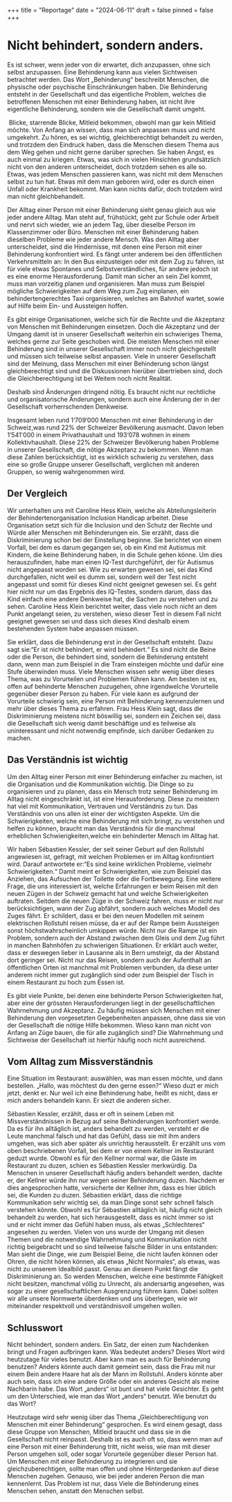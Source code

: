 +++
title = "Reportage"
date = "2024-06-11"
draft = false
pinned = false
+++
# Nicht behindert, sondern anders.

Es ist schwer, wenn jeder von dir erwartet, dich anzupassen, ohne sich selbst anzupassen. Eine Behinderung kann aus vielen Sichtweisen betrachtet werden. Das Wort „Behinderung“ beschreibt Menschen, die physische oder psychische Einschränkungen haben. Die Behinderung entsteht in der Gesellschaft und das eigentliche Problem, welches die betroffenen Menschen mit einer Behinderung haben, ist nicht ihre eigentliche Behinderung, sondern wie die Gesellschaft damit umgeht.

 Blicke, starrende Blicke, Mitleid bekommen, obwohl man gar kein Mitleid möchte. Von Anfang an wissen, dass man sich anpassen muss und nicht umgekehrt. Zu hören, es sei wichtig, gleichberechtigt behandelt zu werden, und trotzdem den Eindruck haben, dass die Menschen diesem Thema aus dem Weg gehen und nicht gerne darüber sprechen. Sie haben Angst, es auch einmal zu kriegen. Etwas, was sich in vielen Hinsichten grundsätzlich nicht von den anderen unterscheidet, doch trotzdem sehen es alle so. Etwas, was jedem Menschen passieren kann, was nicht mit dem Menschen selbst zu tun hat. Etwas mit dem man geboren wird, oder es durch einen Unfall oder Krankheit bekommt. Man kann nichts dafür, doch trotzdem wird man nicht gleichbehandelt.

Der Alltag einer Person mit einer Behinderung sieht genau gleich aus wie jeder andere Alltag. Man steht auf, frühstückt, geht zur Schule oder Arbeit und nervt sich wieder, wie an jedem Tag, über dieselbe Person im Klassenzimmer oder Büro. Menschen mit einer Behinderung haben dieselben Probleme wie jeder andere Mensch. Was den Alltag aber unterscheidet, sind die Hindernisse, mit denen eine Person mit einer Behinderung konfrontiert wird. Es fängt unter anderem bei den öffentlichen Verkehrsmitteln an: In den Bus einzusteigen oder mit dem Zug zu fahren, ist für viele etwas Spontanes und Selbstverständliches, für andere jedoch ist es eine enorme Herausforderung. Damit man sicher an sein Ziel kommt, muss man vorzeitig planen und organisieren. Man muss zum Beispiel mögliche Schwierigkeiten auf dem Weg zum Zug einplanen, ein behindertengerechtes Taxi organisieren, welches am Bahnhof wartet, sowie auf Hilfe beim Ein- und Aussteigen hoffen.

Es gibt einige Organisationen, welche sich für die Rechte und die Akzeptanz von Menschen mit Behinderungen einsetzen. Doch die Akzeptanz und der Umgang damit ist in unserer Gesellschaft weiterhin ein schwieriges Thema, welches gerne zur Seite geschoben wird. Die meisten Menschen mit einer Behinderung sind in unserer Gesellschaft immer noch nicht gleichgestellt und müssen sich teilweise selbst anpassen. Viele in unserer Gesellschaft sind der Meinung, dass Menschen mit einer Behinderung schon längst gleichberechtigt sind und die Diskussionen hierüber übertrieben sind, doch die Gleichberechtigung ist bei Weitem noch nicht Realität.

Deshalb sind Änderungen dringend nötig. Es braucht nicht nur rechtliche und organisatorische Änderungen, sondern auch eine Änderung der in der Gesellschaft vorherrschenden Denkweise.

Insgesamt leben rund 1‘709‘000 Menschen mit einer Behinderung in der Schweiz,was rund 22% der Schweizer Bevölkerung ausmacht. Davon leben 1’541'000 in einem Privathaushalt und 193‘078 wohnen in einem Kollektivhaushalt. Diese 22% der Schweizer Bevölkerung haben Probleme in unserer Gesellschaft, die nötige Akzeptanz zu bekommen. Wenn man diese Zahlen berücksichtigt, ist es wirklich schwierig zu verstehen, dass eine so große Gruppe unserer Gesellschaft, verglichen mit anderen Gruppen, so wenig wahrgenommen wird.

## Der Vergleich

Wir unterhalten uns mit Caroline Hess Klein, welche als Abteilungsleiterin der Behindertenorganisation Inclusion Handicap arbeitet. Diese Organisation setzt sich für die Inclusion und den Schutz der Rechte und Würde aller Menschen mit Behinderungen ein. Sie erzählt, dass die Diskriminierung schon bei der Einstellung beginne. Sie berichtet von einem Vorfall, bei dem es darum gegangen sei, ob ein Kind mit Autismus mit Kindern, die keine Behinderung haben, in die Schule gehen könne. Um dies herauszufinden, habe man einen IQ-Test durchgeführt, der für Autismus nicht angepasst worden sei. Wie zu erwarten gewesen sei, sei das Kind durchgefallen, nicht weil es dumm sei, sondern weil der Test nicht angepasst und somit für dieses Kind nicht geeignet gewesen sei. Es geht hier nicht nur um das Ergebnis des IQ-Testes, sondern darum, dass das Kind einfach eine andere Denkweise hat, die Sachen zu verstehen und zu sehen. Caroline Hess Klein berichtet weiter, dass viele noch nicht an dem Punkt angelangt seien, zu verstehen, wieso dieser Test in diesem Fall nicht geeignet gewesen sei und dass sich dieses Kind deshalb einem bestehenden System habe anpassen müssen.

Sie erklärt, dass die Behinderung erst in der Gesellschaft entsteht. Dazu sagt sie:“Er ist nicht behindert, er wird behindert.“ Es sind nicht die Beine oder die Person, die behindert sind, sondern die Behinderung entsteht dann, wenn man zum Beispiel in die Tram einsteigen möchte und dafür eine Stufe überwinden muss. Viele Menschen wissen sehr wenig über dieses Thema, was zu Vorurteilen und Problemen führen kann. Am besten ist es, offen auf behinderte Menschen zuzugehen, ohne irgendwelche Vorurteile gegenüber dieser Person zu haben. Für viele kann es aufgrund der Vorurteile schwierig sein, eine Person mit Behinderung kennenzulernen und mehr über dieses Thema zu erfahren. Frau Hess Klein sagt, dass die Diskriminierung meistens nicht böswillig sei, sondern ein Zeichen sei, dass die Gesellschaft sich wenig damit beschäftige und es teilweise als uninteressant und nicht notwendig empfinde, sich darüber Gedanken zu machen.

## Das Verständnis ist wichtig

Um den Alltag einer Person mit einer Behinderung einfacher zu machen, ist die Organisation und die Kommunikation wichtig. Die Dinge so zu organisieren und zu planen, dass ein Mensch trotz seiner Behinderung im Alltag nicht eingeschränkt ist, ist eine Herausforderung. Diese zu meistern hat viel mit Kommunikation, Vertrauen und Verständnis zu tun. Das Verständnis von uns allen ist einer der wichtigsten Aspekte. Um die Schwierigkeiten, welche eine Behinderung mit sich bringt, zu verstehen und helfen zu können, braucht man das Verständnis für die manchmal erheblichen Schwierigkeiten,welche ein behinderter Mensch im Alltag hat.

Wir haben Sébastien Kessler, der seit seiner Geburt auf den Rollstuhl angewiesen ist, gefragt, mit welchen Problemen er im Alltag konfrontiert wird. Darauf antwortete er:“Es sind keine wirklichen Probleme, vielmehr Schwierigkeiten.“ Damit meint er Schwierigkeiten, wie zum Beispiel das Anziehen, das Aufsuchen der Toilette oder die Fortbewegung. Eine weitere Frage, die uns interessiert ist, welche Erfahrungen er beim Reisen mit den neuen Zügen in der Schweiz gemacht hat und welche Schwierigkeiten auftraten. Seitdem die neuen Züge in der Schweiz fahren, muss er nicht nur berücksichtigen, wann der Zug abfährt, sondern auch welches Modell des Zuges fährt. Er schildert, dass er bei den neuen Modellen mit seinem elektrischen Rollstuhl reisen müsse, da er auf der Rampe beim Aussteigen sonst höchstwahrscheinlich umkippen würde. Nicht nur die Rampe ist ein Problem, sondern auch der Abstand zwischen dem Gleis und dem Zug führt in manchen Bahnhöfen zu schwierigen Situationen. Er erklärt auch weiter, dass er deswegen lieber in Lausanne als in Bern umsteigt, da der Abstand dort geringer sei. Nicht nur das Reisen, sondern auch der Aufenthalt an öffentlichen Orten ist manchmal mit Problemen verbunden, da diese unter anderem nicht immer gut zugänglich sind oder zum Beispiel der Tisch in einem Restaurant zu hoch zum Essen ist.

Es gibt viele Punkte, bei denen eine behinderte Person Schwierigkeiten hat, aber eine der grössten Herausforderungen liegt in der gesellschaftlichen Wahrnehmung und Akzeptanz. Zu häufig müssen sich Menschen mit einer Behinderung den vorgesetzten Gegebenheiten anpassen, ohne dass sie von der Gesellschaft die nötige Hilfe bekommen. Wieso kann man nicht von Anfang an Züge bauen, die für alle zugänglich sind? Die Wahrnehmung und Sichtweise der Gesellschaft ist hierfür häufig noch nicht ausreichend.

## Vom Alltag zum Missverständnis

Eine Situation im Restaurant: auswählen, was man essen möchte, und dann bestellen. „Hallo, was möchtest du den gerne essen?“ Wieso duzt er mich jetzt, denkt er. Nur weil ich eine Behinderung habe, heißt es nicht, dass er mich anders behandeln kann. Er siezt die anderen sicher.

Sébastien Kessler, erzählt, dass er oft in seinem Leben mit Missverständnissen in Bezug auf seine Behinderungen konfrontiert werde. Da es für ihn alltäglich ist, anders behandelt zu werden, versteht er die Leute manchmal falsch und hat das Gefühl, dass sie mit ihm anders umgehen, was sich aber später als unrichtig herausstellt. Er erzählt uns vom oben beschriebenen Vorfall, bei dem er von einem Kellner im Restaurant geduzt wurde. Obwohl es für den Kellner normal war, die Gäste im Restaurant zu duzen, schien es Sébastien Kessler merkwürdig. Da Menschen in unserer Gesellschaft häufig anders behandelt werden, dachte er, der Kellner würde ihn nur wegen seiner Behinderung duzen. Nachdem er dies angesprochen hatte, versicherte der Kellner ihm, dass es hier üblich sei, die Kunden zu duzen. Sébastien erklärt, dass die richtige Kommunikation sehr wichtig sei, da man Dinge sonst sehr schnell falsch verstehen könnte. Obwohl es für Sébastien alltäglich ist, häufig nicht gleich behandelt zu werden, hat sich herausgestellt, dass es nicht immer so ist und er nicht immer das Gefühl haben muss, als etwas „Schlechteres“ angesehen zu werden. Vielen von uns wurde der Umgang mit diesen Themen und die notwendige Wahrnehmung und Kommunikation nicht richtig beigebracht und so sind teilweise falsche Bilder in uns entstanden:  Man sieht die Dinge, wie zum Beispiel Beine, die nicht laufen können oder Ohren, die nicht hören können, als etwas „Nicht Normales“, als etwas, was nicht zu unserem Idealbild passt. Genau an diesem Punkt fängt die Diskriminierung an. So werden Menschen, welche eine bestimmte Fähigkeit nicht besitzen, manchmal völlig zu Unrecht, als andersartig angesehen, was sogar zu einer gesellschaftlichen Ausgrenzung führen kann. Dabei sollten wir alle unsere Normwerte überdenken und uns überlegen, wie wir miteinander respektvoll und verständnisvoll umgehen wollen.

## Schlusswort

Nicht behindert, sondern anders. Ein Satz, der einen zum Nachdenken bringt und Fragen aufbringen kann. Was bedeutet anders? Dieses Wort wird heutzutage für vieles benutzt. Aber kann man es auch für Behinderung benutzen? Anders könnte auch damit gemeint sein, dass die Frau mit nur einem Bein andere Haare hat als der Mann im Rollstuhl. Anders könnte aber auch sein, dass ich eine andere Größe oder ein anderes Gesicht als meine Nachbarin habe. Das Wort „anders“ ist bunt und hat viele Gesichter. Es geht um den Unterschied, wie man das Wort „anders“ benutzt. Wie benutzt du das Wort?

Heutzutage wird sehr wenig über das Thema „Gleichberechtigung von Menschen mit einer Behinderung“ gesprochen. Es wird einem gesagt, dass diese Gruppe von Menschen, Mitleid braucht und dass sie in die Gesellschaft nicht reinpasst. Deshalb ist es auch oft so, dass wenn man auf eine Person mit einer Behinderung tritt, nicht weiss, wie man mit dieser Person umgehen soll, oder sogar Vorurteile gegenüber dieser Person hat. Um Menschen mit einer Behinderung zu integrieren und sie gleichzuberechtigen, sollte man offen und ohne Hintergedanken auf diese Menschen zugehen. Genauso, wie bei jeder anderen Person die man kennenlernt. Das Problem ist nur, dass Viele die Behinderung eines Menschen sehen, anstatt den Menschen selbst.